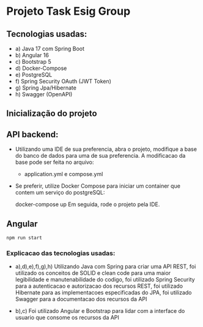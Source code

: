 ﻿# Projeto Task Esig Group

## Tecnologias usadas:

- a) Java 17 com Spring Boot
- b) Angular 16
- c) Bootstrap 5
- d) Docker-Compose
- e) PostgreSQL
- f) Spring Security OAuth (JWT Token)
- g) Spring Jpa/Hibernate
- h) Swagger (OpenAPI)

## Inicialização do projeto
## API backend:

- Utilizando uma IDE de sua preferencia, abra o projeto, modifique a base do banco de dados para uma de sua preferencia. A modificacao da base pode ser feita no arquivo:
  - application.yml e compose.yml

- Se preferir, utilize Docker Compose para iniciar um container que contem um serviço do postgreSQL:


    docker-compose up
Em seguida, rode o projeto pela IDE.


## Angular


    npm run start


### Explicacao das tecnologias usadas:

- a),d),e),f),g),h) Utilizando Java com Spring para criar uma API REST, foi utilizado os conceitos de SOLID e clean code para uma maior legibilidade e manutenabilidade do codigo, foi utilizado Spring Security para a autenticacao e autorizacao dos recursos REST, foi utilizado Hibernate para as implementacoes especificadas do JPA, foi utilizado Swagger para a documentacao dos recursos da API


- b),c) Foi utilizado Angular e Bootstrap para lidar com a interface do usuario que consome os recursos da API
  

